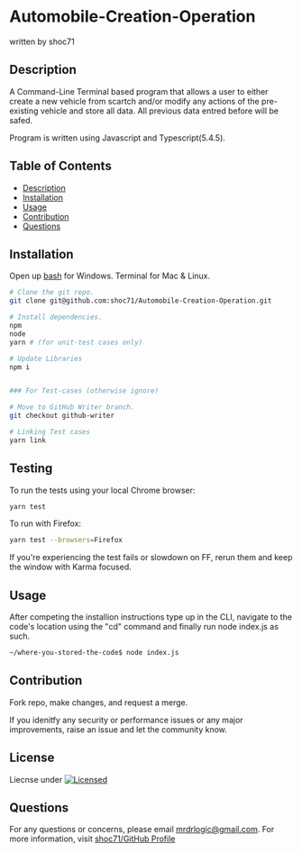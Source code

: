# Automobile-Creation-Operation
written by shoc71

## Description
A Command-Line Terminal based program that allows a user to either create a new vehicle from scartch and/or modify any actions of the pre-existing vehicle and store all data. All previous data entred before will be safed.

Program is written using Javascript and Typescript(5.4.5).

## Table of Contents
- [Description](#description)
- [Installation](#installation)
- [Usage](#usage)
- [Contribution](#contribution)
- [Questions](#questions)

## Installation

Open up [bash](https://www.youtube.com/watch?v=3eu67g3PTdk) for Windows. Terminal for Mac & Linux.

```sh
# Clone the git repo.
git clone git@github.com:shoc71/Automobile-Creation-Operation.git

# Install dependencies.
npm
node
yarn # (for unit-test cases only)

# Update Libraries
npm i


### For Test-cases (otherwise ignore)

# Move to GitHub Writer branch.
git checkout github-writer

# Linking Test cases
yarn link
```

## Testing

To run the tests using your local Chrome browser:

```sh
yarn test
```

To run with Firefox:

```sh
yarn test --browsers=Firefox
```

If you're experiencing the test fails or slowdown on FF, rerun them and keep the window with Karma focused.

## Usage
After competing the installion instructions type up in the CLI, navigate to the code's location using the "cd" command and finally run node index.js as such.

```sh
~/where-you-stored-the-code$ node index.js
```

## Contribution
Fork repo, make changes, and request a merge.

If you idenitfy any security or performance issues or any major improvements, raise an issue and let the community know.

## License
Liecnse under [![Licensed](https://opensource.org/licenses/Apache-2.0)](https://opensource.org/licenses/Apache-2.0)

## Questions
For any questions or concerns, please email mrdrlogic@gmail.com. For more information, visit [shoc71/GitHub Profile](https://github.com/shoc71)

